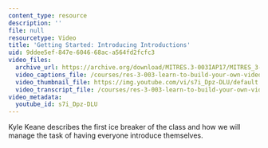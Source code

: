 ```yaml
---
content_type: resource
description: ''
file: null
resourcetype: Video
title: 'Getting Started: Introducing Introductions'
uid: 9ddee5ef-847e-6046-68ac-a564fd2fcfc3
video_files:
  archive_url: https://archive.org/download/MITRES.3-003IAP17/MITRES_3-003IAP17_Class_Activities_02_300k.mp4
  video_captions_file: /courses/res-3-003-learn-to-build-your-own-videogame-with-the-unity-game-engine-and-microsoft-kinect-january-iap-2017/9115d37dba025bb5a3f5b5a22796a618_s7i_Dpz-DLU.vtt
  video_thumbnail_file: https://img.youtube.com/vi/s7i_Dpz-DLU/default.jpg
  video_transcript_file: /courses/res-3-003-learn-to-build-your-own-videogame-with-the-unity-game-engine-and-microsoft-kinect-january-iap-2017/34cd06eed237e1e46a94e64ac29bf391_s7i_Dpz-DLU.pdf
video_metadata:
  youtube_id: s7i_Dpz-DLU
---
```


Kyle Keane describes the first ice breaker of the class and how we will manage the task of having everyone introduce themselves.
